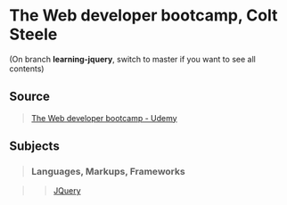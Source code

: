 # The Web developer bootcamp, Colt Steele

(On branch **learning-jquery**, switch to master if you want to see all contents)

## Source

>[The Web developer bootcamp - Udemy](https://www.udemy.com/the-web-developer-bootcamp/)

## Subjects

>### Languages, Markups, Frameworks

>>[JQuery](../subjects/jquery.md)


